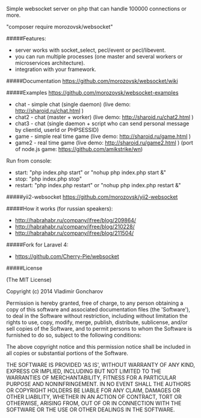 Simple websocket server on php that can handle 100000 connections or more.

"composer require morozovsk/websocket"

#####Features:
* server works with socket_select, pecl/event or pecl/libevent.
* you can run multiple processes (one master and several workers or microservices architecture).
* integration with your framework.

#####Documentation https://github.com/morozovsk/websocket/wiki

#####Examples https://github.com/morozovsk/websocket-examples
* chat - simple chat (single daemon) (live demo: http://sharoid.ru/chat.html )
* chat2 - chat (master + worker) (live demo: http://sharoid.ru/chat2.html )
* chat3 - chat (single daemon + script who can send personal message by clientId, userId or PHPSESSID)
* game - simple real time game (live demo: http://sharoid.ru/game.html )
* game2 - real time game (live demo: http://sharoid.ru/game2.html ) (port of node.js game: https://github.com/amikstrike/wn)

Run from console:
* start: "php index.php start" or "nohup php index.php start &"
* stop: "php index.php stop"
* restart: "php index.php restart" or "nohup php index.php restart &"

#####yii2-websocket https://github.com/morozovsk/yii2-websocket

#####How it works (for russian speakers):
* http://habrahabr.ru/company/ifree/blog/209864/
* http://habrahabr.ru/company/ifree/blog/210228/
* http://habrahabr.ru/company/ifree/blog/211504/

#####Fork for Laravel 4:
* https://github.com/Cherry-Pie/websocket

#####License

(The MIT License)

Copyright (c) 2014 Vladimir Goncharov

Permission is hereby granted, free of charge, to any person obtaining a copy of this software and associated documentation files (the 'Software'), to deal in the Software without restriction, including without limitation the rights to use, copy, modify, merge, publish, distribute, sublicense, and/or sell copies of the Software, and to permit persons to whom the Software is furnished to do so, subject to the following conditions:

The above copyright notice and this permission notice shall be included in all copies or substantial portions of the Software.

THE SOFTWARE IS PROVIDED 'AS IS', WITHOUT WARRANTY OF ANY KIND, EXPRESS OR IMPLIED, INCLUDING BUT NOT LIMITED TO THE WARRANTIES OF MERCHANTABILITY, FITNESS FOR A PARTICULAR PURPOSE AND NONINFRINGEMENT. IN NO EVENT SHALL THE AUTHORS OR COPYRIGHT HOLDERS BE LIABLE FOR ANY CLAIM, DAMAGES OR OTHER LIABILITY, WHETHER IN AN ACTION OF CONTRACT, TORT OR OTHERWISE, ARISING FROM, OUT OF OR IN CONNECTION WITH THE SOFTWARE OR THE USE OR OTHER DEALINGS IN THE SOFTWARE.
